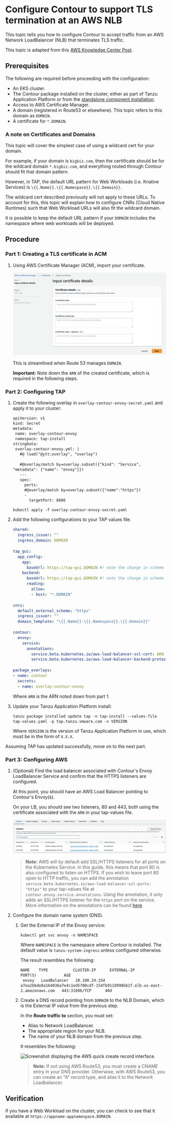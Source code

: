 # Configure Contour to support TLS termination at an AWS NLB

This topic tells you how to configure Contour to accept traffic from an AWS 
Network LoadBalancer (NLB) that terminates TLS traffic.

This topic is adapted from this [AWS Knowledge Center Post](https://repost.aws/knowledge-center/terminate-https-traffic-eks-acm).

## <a id="prereqs"></a>Prerequisites

The following are required before proceeding with the configuration: 

- An EKS cluster.
- The Contour package installed on the cluster, either as part of Tanzu Application Platform or from the [standalone component installation](install.hbs.md).
- Access to AWS Certificate Manager.
- A domain (registered in Route53 or elsewhere). This topic refers to this domain as `DOMAIN`.
- A certificate for `*.DOMAIN`.

### <a id="domain-for-certificate"></a> A note on Certificates and Domains

This topic will cover the simplest case of using a wildcard cert for your domain.

For example, if your domain is `bigbiz.com`, then the certificate should be for the wildcard domain `*.bigbiz.com`, and everything routed through Contour should fit that domain pattern.

However, in TAP, the default URL pattern for Web Workloads (i.e. Knative Services) is `\{{.Name}}.\{{.Namespace}}.\{{.Domain}}`.

The wildcard cert described previously will not apply to these URLs. To account for this, this topic will explain how to configure CNRs (Cloud Native Runtimes) such that Web Workload URLs will also fit the wildcard domain.

It is possible to keep the default URL pattern if your `DOMAIN` includes the namespace where web workloads will be deployed.

## <a id="procedure"></a>Procedure

### <a id="part1"></a>Part 1: Creating a TLS certificate in ACM

1. Using AWS Certificate Manager (ACM), import your certificate. 

    ![Image of ACM import certificate interface.](./images/aws-acm-import-certificate.png)
    
    This is streamlined when Route 53 manages `DOMAIN`.

    **Important:** Note down the `ARN` of the created certificate, which is required in the following steps.

### <a id="part2"></a>Part 2: Configuring TAP

1. Create the following overlay in `overlay-contour-envoy-secret.yaml` and apply it to your cluster:

   ```
   apiVersion: v1
   kind: Secret
   metadata:
    name: overlay-contour-envoy
    namespace: tap-install
   stringData:
    overlay-contour-envoy.yml: |
      #@ load("@ytt:overlay", "overlay")
   
      #@overlay/match by=overlay.subset({"kind": "Service", "metadata": {"name": "envoy"}})
      ---
      spec:
        ports:
        #@overlay/match by=overlay.subset({"name":"https"})
        -
          targetPort: 8080
   ```

   ```
   kubectl apply -f overlay-contour-envoy-secret.yaml
   ```

1. Add the following configurations to your TAP values file.

   ```yaml
   shared:
     ingress_issuer: ""
     ingress_domain: DOMAIN
   
   tap_gui:
     app_config:
       app:
         baseUrl: https://tap-gui.DOMAIN #! note the change in scheme
       backend:
         baseUrl: https://tap-gui.DOMAIN #! note the change in scheme
         reading:
           allow:
           - host: "*.DOMAIN"

   cnrs:
     default_external_scheme: "https"
     ingress_issuer: ""
     domain_template: "\{{.Name}}-\{{.Namespace}}.\{{.Domain}}"

   contour:
     envoy:
       service:
         annotations:
           service.beta.kubernetes.io/aws-load-balancer-ssl-cert: ARN
           service.beta.kubernetes.io/aws-load-balancer-backend-protocol: http

   package_overlays:
   - name: contour
     secrets:
     - name: overlay-contour-envoy
   ```

   Where `ARN` is the ARN noted down from part 1.

1. Update your Tanzu Application Platform install:
 
    ```console
    tanzu package installed update tap -n tap-install --values-file tap-values.yaml -p tap.tanzu.vmware.com -v VERSION
    ```

    Where `VERSION` is the version of Tanzu Application Platform in use, which must be in the form of `X.X.X`.


Assuming TAP has updated successfully, move on to the next part.

### <a id="part3"></a> Part 3: Configuring AWS


1. (Optional) Find the load balancer associated with Contour's Envoy LoadBalancer Service and confirm that the HTTPS listeners are configured.
    
    At this point, you should have an AWS Load Balancer pointing to Contour's Envoy(s).

    On your LB, you should see two listeners, 80 and 443, both using the certificate associated with the `ARN` in your tap-values file.

    ![Image of listeners on AWS LB.](./images/aws-lb-https-listeners.png)

    > **Note:** AWS will by default add SSL/HTTPS listeners for all ports on the Kubernetes Service.
      In this guide, this means that port 80 is also configured to listen on HTTPS.
      If you wish to leave port 80 open to HTTP traffic, you can add the annotation `service.beta.kubernetes.io/aws-load-balancer-ssl-ports: "https"` to your tap-values file at `contour.envoy.service.annotations`.
      Using the annotation, it only adds an SSL/HTTPS listener for the `https` port on the service. More information on the annotations can be found [here](https://cloud-provider-aws.sigs.k8s.io/service_controller/).
    


1. Configure the domain name system (DNS).

    1. Get the External IP of the Envoy service:

        ```console
        kubectl get svc envoy -n NAMESPACE
        ```

        Where `NAMESPACE` is the namespace where Contour is installed. The default value is `tanzu-system-ingress` unless configured otherwise.

	      The result resembles the following:

        ```console
        NAME    TYPE           CLUSTER-IP      EXTERNAL-IP                                                                     PORT(S)            AGE
         envoy   LoadBalancer   10.100.24.154   a7ea2bbde8a164036a7e4c1ed5700cdf-154fb911d990bb1f.elb.us-east-2.amazonaws.com   443:31606/TCP      40d
        ```

    1. Create a DNS record pointing from `DOMAIN` to the NLB Domain, which is the External IP value from the previous step.


        In the **Route traffic to** section, you must set:

        - Alias to Network LoadBalancer.
        - The appropriate region for your NLB.
        - The name of your NLB domain from the previous step.

        It resembles the following:

        ![Screenshot displaying the AWS quick create record interface.](images/aws-dns-record.png)

	    >**Note:** If not using AWS Route53, you must create a CNAME entry in your DNS provider. Otherwise, with AWS Route53, you can create an "A" record type, and alias it to the Network Loadbalancer.

## <a id="verify"></a>Verification

If you have a Web Workload on the cluster, you can check to see that it available at `https://appname-appnamespace.DOMAIN`.

